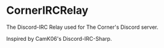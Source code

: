 
# CornerIRCRelay

The Discord-IRC Relay used for The Corner's Discord server.

Inspired by CamK06's Discord-IRC-Sharp.